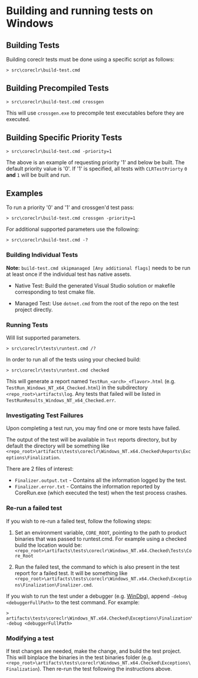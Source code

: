Building and running tests on Windows
=====================================

## Building Tests

Building coreclr tests must be done using a specific script as follows:

```
> src\coreclr\build-test.cmd
```

## Building Precompiled Tests

```
> src\coreclr\build-test.cmd crossgen
```

This will use `crossgen.exe` to precompile test executables before they are executed.

## Building Specific Priority Tests

```
> src\coreclr\build-test.cmd -priority=1
```

The above is an example of requesting priority '1' and below be built. The default priority value is '0'. If '1' is specified, all tests with `CLRTestPriorty` `0` **and** `1` will be built and run.

## Examples

To run a priority '0' and '1' and crossgen'd test pass:

```
> src\coreclr\build-test.cmd crossgen -priority=1
```

For additional supported parameters use the following:

```
> src\coreclr\build-test.cmd -?
```

### Building Individual Tests

**Note:** `build-test.cmd skipmanaged [Any additional flags]` needs to be run at least once if the individual test has native assets.

* Native Test: Build the generated Visual Studio solution or makefile corresponding to test cmake file.

* Managed Test: Use `dotnet.cmd` from the root of the repo on the test project directly.

### Running Tests

Will list supported parameters.

```
> src\coreclr\tests\runtest.cmd /?
```

In order to run all of the tests using your checked build:

```
> src\coreclr\tests\runtest.cmd checked
```

This will generate a report named `TestRun_<arch>_<flavor>.html` (e.g. `TestRun_Windows_NT_x64_Checked.html`) in the subdirectory `<repo_root>\artifacts\log`. Any tests that failed will be listed in `TestRunResults_Windows_NT_x64_Checked.err`.

### Investigating Test Failures

Upon completing a test run, you may find one or more tests have failed.

The output of the test will be available in `Test` reports directory, but by default the directory will be something like `<repo_root>\artifacts\tests\coreclr\Windows_NT.x64.Checked\Reports\Exceptions\Finalization`.

There are 2 files of interest:

- `Finalizer.output.txt` - Contains all the information logged by the test.
- `Finalizer.error.txt` - Contains the information reported by CoreRun.exe (which executed the test) when the test process crashes.

### Re-run a failed test

If you wish to re-run a failed test, follow the following steps:

1) Set an environment variable, `CORE_ROOT`, pointing to the path to product binaries that was passed to runtest.cmd.
For example using a checked build the location would be: `<repo_root>\artifacts\tests\coreclr\Windows_NT.x64.Checked\Tests\Core_Root`

2) Run the failed test, the command to which is also present in the test report for a failed test. It will be something like `<repo_root>\artifacts\tests\coreclr\Windows_NT.x64.Checked\Exceptions\Finalization\Finalizer.cmd`.

If you wish to run the test under a debugger (e.g. [WinDbg](http://msdn.microsoft.com/library/windows/hardware/ff551063(v=vs.85).aspx)), append `-debug <debuggerFullPath>` to the test command. For example:

```
> artifacts\tests\coreclr\Windows_NT.x64.Checked\Exceptions\Finalization\Finalizer.cmd -debug <debuggerFullPath>
```

### Modifying a test

If test changes are needed, make the change, and build the test project. This will binplace the binaries in the test binaries folder (e.g. `<repo_root>\artifacts\tests\coreclr\Windows_NT.x64.Checked\Exceptions\Finalization`). Then re-run the test following the instructions above.
